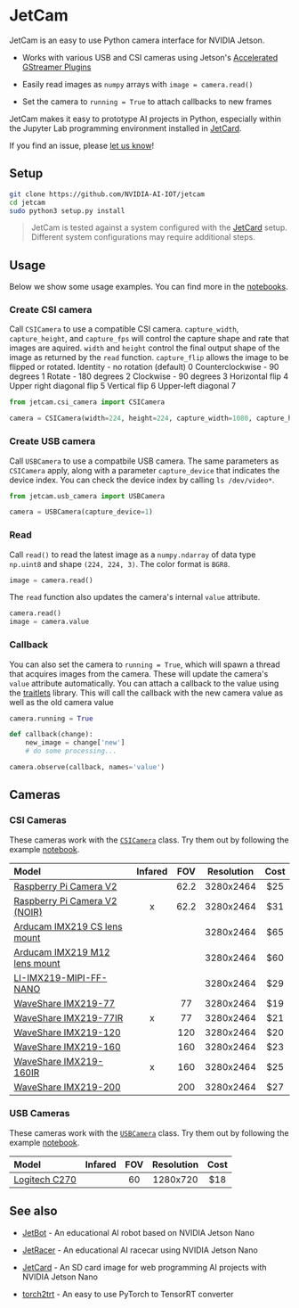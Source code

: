 # JetCam

JetCam is an easy to use Python camera interface for NVIDIA Jetson.

*  Works with various USB and CSI cameras using Jetson's [Accelerated GStreamer Plugins](https://developer.download.nvidia.com/embedded/L4T/r32_Release_v1.0/Docs/Accelerated_GStreamer_User_Guide.pdf?uIzwdFeQNE8N-vV776ZCUUEbiJxYagieFEqUoYFM9XSf9tbslxWqFKnVHu8erbZZS20A7ADAIgmSQJvXZTb0LkuGl9GoD5HJz4263HcmYWZW0t2OeFSJKZOfuWZ-lF51Pva2DSDtu2QPs-junm7BhMB_9AMQRwExuDb5zIhf_o8PIbA4KKo)
*  Easily read images as ``numpy`` arrays with ``image = camera.read()``

*  Set the camera to ``running = True`` to attach callbacks to new frames

JetCam makes it easy to prototype AI projects in Python, especially within the Jupyter Lab programming environment installed in [JetCard](http://github.com/NVIDIA-AI-IOT/jetcard).

If you find an issue, please [let us know](../..//issues)!

## Setup

```bash
git clone https://github.com/NVIDIA-AI-IOT/jetcam
cd jetcam
sudo python3 setup.py install
```

> JetCam is tested against a system configured with the [JetCard](http://github.com/NVIDIA-AI-IOT/jetcard) setup.  Different system configurations may require additional steps.

## Usage

Below we show some usage examples.  You can find more in the [notebooks](notebooks).

### Create CSI camera

Call ``CSICamera`` to use a compatible CSI camera.  ``capture_width``, ``capture_height``, and ``capture_fps`` will control the capture shape and rate that images are aquired. ``width`` and ``height`` control the final output shape of the image as returned by the ``read`` function.
``capture_flip`` allows the image to be flipped or rotated.
Identity - no rotation (default) 0
Counterclockwise - 90 degrees 1
Rotate - 180 degrees 2
Clockwise - 90 degrees 3
Horizontal flip 4
Upper right diagonal flip 5
Vertical flip 6
Upper-left diagonal 7

```python
from jetcam.csi_camera import CSICamera

camera = CSICamera(width=224, height=224, capture_width=1080, capture_height=720, capture_fps=30, capture_flip=6)
```

### Create USB camera

Call ``USBCamera`` to use a compatbile USB camera.  The same parameters as ``CSICamera`` apply, along with a parameter ``capture_device`` that indicates the device index.  You can check the device index by calling ``ls /dev/video*``.

```python
from jetcam.usb_camera import USBCamera

camera = USBCamera(capture_device=1)
```

### Read

Call ``read()`` to read the latest image as a ``numpy.ndarray`` of data type ``np.uint8`` and shape ``(224, 224, 3)``.  The color format is ``BGR8``.

```python
image = camera.read()
```

The ``read`` function also updates the camera's internal ``value`` attribute.

```python
camera.read()
image = camera.value
```

### Callback

You can also set the camera to ``running = True``, which will spawn a thread that acquires images from the camera.  These will update the camera's ``value`` attribute automatically.  You can attach a callback to the value using the [traitlets](https://traitlets.readthedocs.io/en/stable/api.html#callbacks-when-trait-attributes-change) library.  This will call the callback with the new camera value as well as the old camera value

```python
camera.running = True

def callback(change):
    new_image = change['new']
    # do some processing...

camera.observe(callback, names='value')
```

## Cameras

### CSI Cameras

These cameras work with the [``CSICamera``](jetcam/csi_camera.py) class.  Try them out by following the example [notebook](notebooks/csi_camera/csi_camera.ipynb).

| Model | Infared | FOV | Resolution | Cost | 
|:-------|:-----:|:---:|:---:|:----:|
| [Raspberry Pi Camera V2](https://www.amazon.com/Raspberry-Pi-Camera-Module-Megapixel/dp/B01ER2SKFS/ref=sr_1_3?keywords=raspberry+pi+v2+camera&qid=1554831689&s=electronics&sr=1-3) |  | 62.2 | 3280x2464 | $25 | 
| [Raspberry Pi Camera V2 (NOIR)](https://www.amazon.com/RPi-Camera-V2-Official-Raspberry/dp/B07P7GBJTK/ref=sr_1_1_sspa?keywords=raspberry+pi+v2+camera&qid=1554831658&s=electronics&sr=1-1-spons&psc=1) | x | 62.2 |  3280x2464 | $31 | 
| [Arducam IMX219 CS lens mount](https://www.robotshop.com/en/arducam-8mp-sony-imx219-camera-module-cs-lens-2718-raspberry-pi.html?gclid=EAIaIQobChMIzMKg38bD4QIVrR6tBh3UoAdjEAYYCSABEgLg-_D_BwE) |   |  |  3280x2464 | $65 | 
| [Arducam IMX219 M12 lens mount](https://www.robotshop.com/en/arducam-8mp-sony-imx219-camera-module-m12-lens-ls40136-raspberry-pi.html) |   |  |  3280x2464 | $60 |
| [LI-IMX219-MIPI-FF-NANO](https://leopardimaging.com/product/li-imx219-mipi-ff-nano/) |   |   |  3280x2464 | $29 |
| [WaveShare IMX219-77](https://www.waveshare.com/IMX219-77-Camera.htm) |   | 77 |  3280x2464 | $19 |
| [WaveShare IMX219-77IR](https://www.waveshare.com/IMX219-77IR-Camera.htm) | x | 77 |  3280x2464 | $21 |
| [WaveShare IMX219-120](https://www.waveshare.com/IMX219-120-Camera.htm) |   | 120 |  3280x2464 | $20 |
| [WaveShare IMX219-160](https://www.waveshare.com/IMX219-160-Camera.htm) |   | 160 |  3280x2464 | $23 |
| [WaveShare IMX219-160IR](https://www.waveshare.com/IMX219-160IR-Camera.htm) | x | 160 |  3280x2464 | $25 |
| [WaveShare IMX219-200](https://www.waveshare.com/IMX219-200-Camera.htm) |   | 200 |  3280x2464 | $27 |

### USB Cameras

These cameras work with the [``USBCamera``](jetcam/usb_camera.py) class.  Try them out by following the example [notebook](notebooks/usb_camera/usb_camera.ipynb).

| Model | Infared | FOV | Resolution | Cost | 
|:-------|:-----:|:---:|:---:|:----:|
| [Logitech C270](https://www.amazon.com/Logitech-Widescreen-designed-Calling-Recording/dp/B004FHO5Y6) |  | 60 | 1280x720 | $18 | 

## See also

- [JetBot](http://github.com/NVIDIA-AI-IOT/jetbot) - An educational AI robot based on NVIDIA Jetson Nano

- [JetRacer](http://github.com/NVIDIA-AI-IOT/jetracer) - An educational AI racecar using NVIDIA Jetson Nano
- [JetCard](http://github.com/NVIDIA-AI-IOT/jetcard) - An SD card image for web programming AI projects with NVIDIA Jetson Nano
- [torch2trt](http://github.com/NVIDIA-AI-IOT/torch2trt) - An easy to use PyTorch to TensorRT converter
